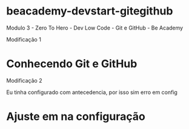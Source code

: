 # beacademy-devstart-gitegithub
Modulo 3  - Zero To Hero - Dev Low Code - Git e GitHub - Be Academy

Modificação 1 

# Conhecendo Git e GitHub

Modificação 2

Eu tinha configurado com antecedencia, por isso sim erro em config

# Ajuste em na configuração

